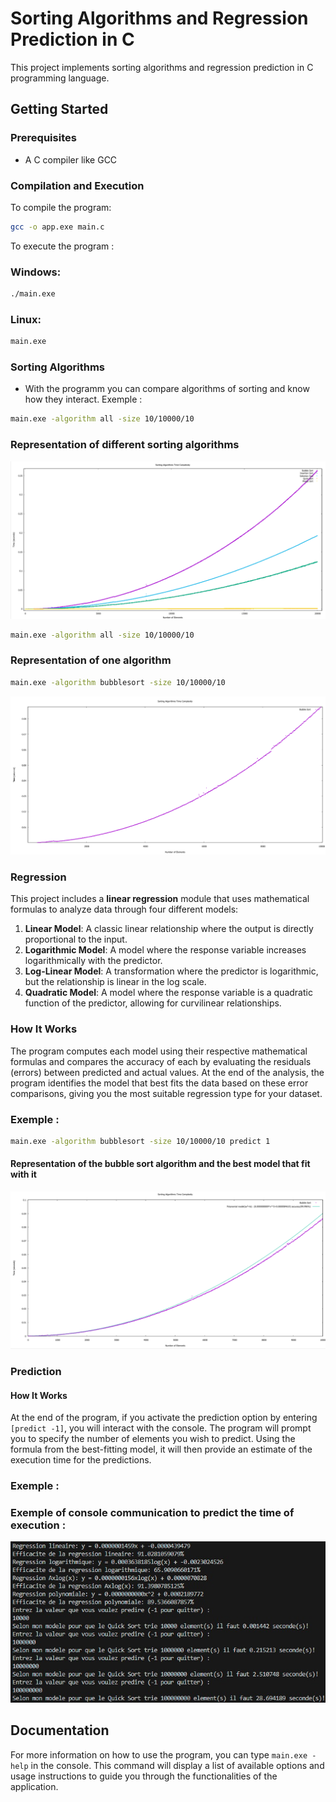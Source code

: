 # Sorting Algorithms and Regression Prediction in C

This project implements sorting algorithms and regression prediction in C programming language.

## Getting Started

### Prerequisites
- A C compiler like GCC

### Compilation and Execution

To compile the program:
```bash
gcc -o app.exe main.c
```

To execute the program :
### Windows:
```bash
./main.exe
```
### Linux:
```bash
main.exe
```
### Sorting Algorithms
- With the programm you can compare algorithms of sorting and know how they interact.
Exemple :
```bash
main.exe -algorithm all -size 10/10000/10
```
### Representation of different sorting algorithms
![Representation of different sorting algorithms](all_algorithms.png)
```bash
main.exe -algorithm all -size 10/10000/10
```
### Representation of one algorithm
```bash
main.exe -algorithm bubblesort -size 10/10000/10
```
![Representation of the merge sorting algorithm](bubblesort.png)
### Regression

This project includes a **linear regression** module that uses mathematical formulas to analyze data through four different models:

1. **Linear Model**: A classic linear relationship where the output is directly proportional to the input.
2. **Logarithmic Model**: A model where the response variable increases logarithmically with the predictor.
3. **Log-Linear Model**: A transformation where the predictor is logarithmic, but the relationship is linear in the log scale.
4. **Quadratic Model**: A model where the response variable is a quadratic function of the predictor, allowing for curvilinear relationships.

### How It Works

The program computes each model using their respective mathematical formulas and compares the accuracy of each by evaluating the residuals (errors) between predicted and actual values. At the end of the analysis, the program identifies the model that best fits the data based on these error comparisons, giving you the most suitable regression type for your dataset.

### Exemple :
```bash
main.exe -algorithm bubblesort -size 10/10000/10 predict 1
```
#### Representation of the bubble sort algorithm and the best model that fit with it
![Representation of the bubble sort algorithm and the best model that fit with it](bubblesort_prediction.png)

### Prediction

#### How It Works

At the end of the program, if you activate the prediction option by entering `[predict -1]`, you will interact with the console. The program will prompt you to specify the number of elements you wish to predict. Using the formula from the best-fitting model, it will then provide an estimate of the execution time for the predictions.

### Exemple :
### Exemple of console communication to predict the time of execution :
![Exemple of console communication to predict the time of execution](exemple_console.jpg)

## Documentation
For more information on how to use the program, you can type `main.exe -help` in the console. This command will display a list of available options and usage instructions to guide you through the functionalities of the application.
